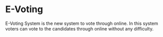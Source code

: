 # E-Voting
E-Voting System is the new system to vote through online. In this system voters can vote to the candidates through online without any difficulty.
